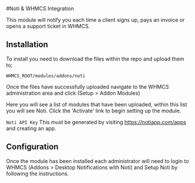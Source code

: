 #Noti & WHMCS Integration

This module will notify you each time a client signs up, pays an invoice or opens a support ticket in WHMCS.

## Installation

To install you need to download the files within the repo and upload them to;

```
WHMCS_ROOT/modules/addons/noti
```

Once the files have successfully uploaded navigate to the WHMCS administration area and click (Setup > Addon Modules)

Here you will see a list of modules that have been uploaded, within this list you will see Noti. Click the 'Activate' link to begin setting up the module.

`Noti API Key` This must be generated by visiting https://notiapp.com/apps and creating an app.


## Configuration

Once the module has been installed each administrator will need to login to WHMCS (Addons > Desktop Notifications with Noti) and Setup Noti by following the instructions.
